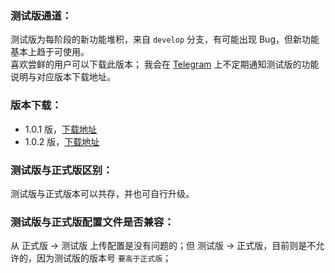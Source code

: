 ### 测试版通道：
测试版为每阶段的新功能堆积，来自 `develop` 分支，有可能出现 Bug，但新功能基本上趋于可使用。  
喜欢尝鲜的用户可以下载此版本；
我会在 [Telegram](https://t.me/simpread) 上不定期通知测试版的功能说明与对应版本下载地址。  

### 版本下载：
- 1.0.1 版，[下载地址](http://ksria.com/simpread/beta/1.0.1/simpread.crx) 
- 1.0.2 版，[下载地址](http://ksria.com/simpread/beta/1.0.2/simpread.crx) 

### 测试版与正式版区别：
测试版与正式版本可以共存，并也可自行升级。

### 测试版与正式版配置文件是否兼容：
从 正式版 → 测试版 上传配置是没有问题的；但 测试版 → 正式版，目前则是不允许的，因为测试版的版本号 `要高于正式版`；